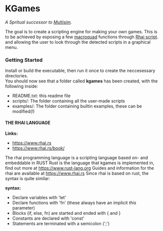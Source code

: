 # KGames  

*A Spritual successor to [Multisim](https://github.com/kderef/multisim).*  

The goal is to create a scripting engine for making your own games.
This is to be achieved by exposing a few [macroquad](https://macroquad.rs) functions through [Rhai script](https://thai.red).
and allowing the user to look through the detected scripts in a graphical menu.

### Getting Started  

Install or build the executable, then run it once to create the neccesessary directories.  
You should now see that a folder called **kgames** has been created, with the following inside:
- README.txt: this readme file
- scripts/:   The folder containing all the user-made scripts
- examples/:  The folder containing builtin examples, these can be modified(!)


#### THE RHAI LANGUAGE
**Links:**
- https://www.rhai.rs
- https://www.rhai.rs/book/

The rhai programming language is a scripting language based on- and embeddable in RUST
Rust is the language that kgames is implemented in, find out more at https://www.rust-lang.org
Guides and information for the rhai are available at https://www.rhai.rs
Since rhai is based on rust, the syntax is quite similar:

**syntax:**
- Declare variables with 'let'
- Declare functions with 'fn' (these always have an implicit *this* parameter)
- Blocks (if, else, fn) are started and ended with { and }
- Constants are declared with 'const'
- Statements are terminated with a semicolon (';')


